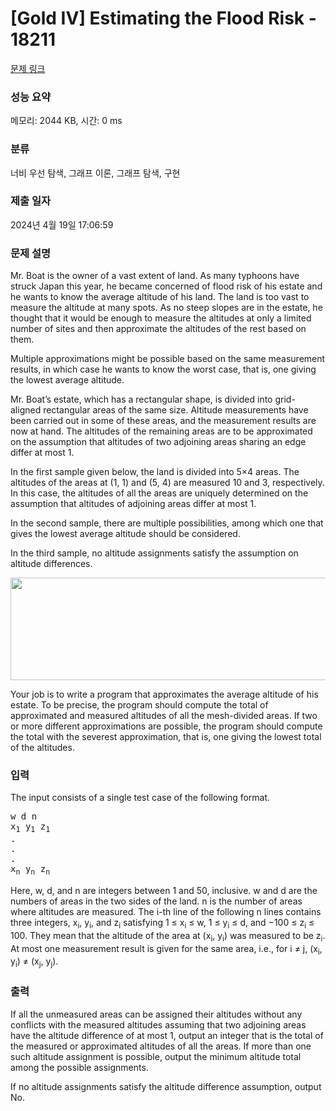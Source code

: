 # [Gold IV] Estimating the Flood Risk - 18211 

[문제 링크](https://www.acmicpc.net/problem/18211) 

### 성능 요약

메모리: 2044 KB, 시간: 0 ms

### 분류

너비 우선 탐색, 그래프 이론, 그래프 탐색, 구현

### 제출 일자

2024년 4월 19일 17:06:59

### 문제 설명

<p>Mr. Boat is the owner of a vast extent of land. As many typhoons have struck Japan this year, he became concerned of flood risk of his estate and he wants to know the average altitude of his land. The land is too vast to measure the altitude at many spots. As no steep slopes are in the estate, he thought that it would be enough to measure the altitudes at only a limited number of sites and then approximate the altitudes of the rest based on them.</p>

<p>Multiple approximations might be possible based on the same measurement results, in which case he wants to know the worst case, that is, one giving the lowest average altitude.</p>

<p>Mr. Boat’s estate, which has a rectangular shape, is divided into grid-aligned rectangular areas of the same size. Altitude measurements have been carried out in some of these areas, and the measurement results are now at hand. The altitudes of the remaining areas are to be approximated on the assumption that altitudes of two adjoining areas sharing an edge differ at most 1.</p>

<p>In the first sample given below, the land is divided into 5×4 areas. The altitudes of the areas at (1, 1) and (5, 4) are measured 10 and 3, respectively. In this case, the altitudes of all the areas are uniquely determined on the assumption that altitudes of adjoining areas differ at most 1.</p>

<p>In the second sample, there are multiple possibilities, among which one that gives the lowest average altitude should be considered.</p>

<p>In the third sample, no altitude assignments satisfy the assumption on altitude differences.</p>

<p style="text-align: center;"><img alt="" src="https://upload.acmicpc.net/11a1e0c5-c07f-48b6-b8bd-f8b787077fa9/-/preview/" style="width: 548px; height: 164px;"></p>

<p>Your job is to write a program that approximates the average altitude of his estate. To be precise, the program should compute the total of approximated and measured altitudes of all the mesh-divided areas. If two or more different approximations are possible, the program should compute the total with the severest approximation, that is, one giving the lowest total of the altitudes.</p>

### 입력 

 <p>The input consists of a single test case of the following format.</p>

<pre>w d n
x<sub>1</sub> y<sub>1</sub> z<sub>1</sub>
.
.
.
x<sub>n</sub> y<sub>n</sub> z<sub>n</sub></pre>

<p>Here, w, d, and n are integers between 1 and 50, inclusive. w and d are the numbers of areas in the two sides of the land. n is the number of areas where altitudes are measured. The i-th line of the following n lines contains three integers, x<sub>i</sub>, y<sub>i</sub>, and z<sub>i</sub> satisfying 1 ≤ x<sub>i</sub> ≤ w, 1 ≤ y<sub>i</sub> ≤ d, and −100 ≤ z<sub>i</sub> ≤ 100. They mean that the altitude of the area at (x<sub>i</sub>, y<sub>i</sub>) was measured to be z<sub>i</sub>. At most one measurement result is given for the same area, i.e., for i ≠ j, (x<sub>i</sub>, y<sub>i</sub>) ≠ (x<sub>j</sub>, y<sub>j</sub>).</p>

### 출력 

 <p>If all the unmeasured areas can be assigned their altitudes without any conflicts with the measured altitudes assuming that two adjoining areas have the altitude difference of at most 1, output an integer that is the total of the measured or approximated altitudes of all the areas. If more than one such altitude assignment is possible, output the minimum altitude total among the possible assignments.</p>

<p>If no altitude assignments satisfy the altitude difference assumption, output No.</p>

